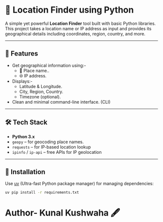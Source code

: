 # 📍 Location Finder using Python

A simple yet powerful **Location Finder** tool built with basic Python libraries. This project takes a location name or IP address as input and provides its geographical details including coordinates, region, country, and more.

---

## 🚀 Features

- Get geographical information using:-
  - 📌 Place name..
  - 🌐 IP address.
- Displays:-
  - Latitude & Longitude.
  - City, Region, Country.
  - Timezone (optional).
- Clean and minimal command-line interface. (CLI)

---

## 🛠️ Tech Stack

- **Python 3.x**
- `geopy` – for geocoding place names.
- `requests` – for IP-based location lookup
- `ipinfo` / `ip-api` – free APIs for IP geolocation

---

## 🔧 Installation

Use [uv](https://github.com/astral-sh/uv) (Ultra-fast Python package manager) for managing dependencies:

```bash
uv pip install -r requirements.txt
```
# Author- Kunal Kushwaha 🖋️
